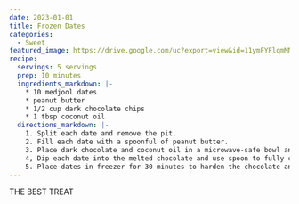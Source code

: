 ```yaml
---
date: 2023-01-01
title: Frozen Dates
categories:
  - Sweet
featured_image: https://drive.google.com/uc?export=view&id=11ymFYFlqmMNTtESg5VMNtvgALoAP_FGF
recipe:
  servings: 5 servings
  prep: 10 minutes
  ingredients_markdown: |-
    * 10 medjool dates
    * peanut butter
    * 1/2 cup dark chocolate chips
    * 1 tbsp coconut oil
  directions_markdown: |-
    1. Split each date and remove the pit.
    2. Fill each date with a spoonful of peanut butter.
    3. Place dark chocolate and coconut oil in a microwave-safe bowl and microwave until melted.
    4, Dip each date into the melted chocolate and use spoon to fully coat.
    5. Place dates in freezer for 30 minutes to harden the chocolate and then store in fridge.
---
```


THE BEST TREAT
